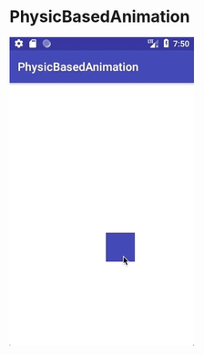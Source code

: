 # PhysicBasedAnimation
![img](https://github.com/luckyzhangx/PhysicBasedAnimation/blob/master/physicbasedanimation.gif)
